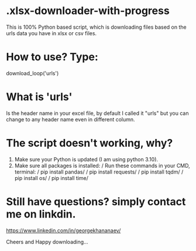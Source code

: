 # .xlsx-downloader-with-progress
This is 100% Python based script, which is downloading files based on the urls data you have in xlsx or csv files.


# How to use? Type:
download_loop('urls')


# What is 'urls'
Is the header name in your excel file, by default I called it "urls" but you can change to any header name even in different column.



# The script doesn't working, why?
1. Make sure your Python is updated (I am using python 3.10).
2. Make sure all packages is installed:
/ Run these commands in your CMD, terminal:
/ pip install pandas/
/ pip install requests/
/ pip install tqdm/
/ pip install os/
/ pip install time/


# Still have questions? simply contact me on linkdin.
https://www.linkedin.com/in/georgekhananaev/


Cheers and Happy downloading...
